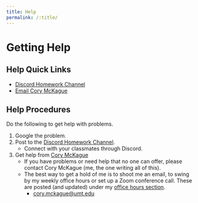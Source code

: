 ```yaml
---
title: Help
permalink: /:title/
---
```


# Getting Help

## Help Quick Links

- [Discord Homework Channel](https://discord.gg/UVHEdnD9qS)
- [Email Cory McKague](mailto:cory.mckague@umt.edu?subject=120%20Question)

## Help Procedures

Do the following to get help with problems.

1. Google the problem.
2. Post to the [Discord Homework Channel](https://discord.gg/UVHEdnD9qS).
    - Connect with your classmates through Discord.
3. Get help from [Cory McKague]({{site.baseurl}}/instructors/)
    - If you have problems or need help that no one can offer, please contact Cory McKague (me, the one writing all of this).
    - The best way to get a hold of me is to shoot me an email, to swing by my weekly office hours or set up a Zoom conference call. These are posted (and updated) under my [office hours section]({{site.baseurl}}/instructors/#office-hours). 
        - [cory.mckague@umt.edu](mailto:cory.mckague@umt.edu?subject=120%20Question)



<!--
## Lab Hours

The "127 Media Arts Computer Lab" (McGill, 127) has open lab hours every weekday afternoon until 5 pm. During these lab hours, a graduate student is available to assist you with help or questions about this and other Media Arts courses. Please feel free to leverage this resource! The lab hours for this semester are as follows;


<div class="embed-responsive" style="padding-bottom:80%"><iframe class="embed-responsive-item" src="https://calendar.google.com/calendar/embed?mode=WEEK&amp;src=1s1tnc56cnjncqhreim65b7pi0%40group.calendar.google.com&ctz=America/Denver" frameborder="0" scrolling="no" allowfullscreen></iframe></div>
-->